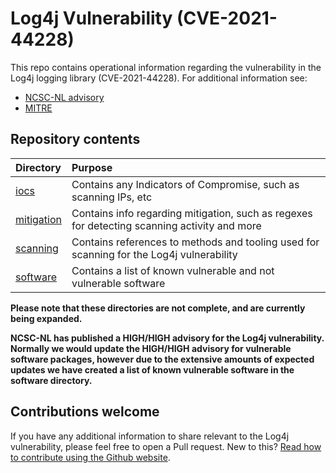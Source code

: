 # Log4j Vulnerability (CVE-2021-44228)

This repo contains operational information regarding the vulnerability in the Log4j logging library (CVE-2021-44228). For additional information see:

* [NCSC-NL advisory](https://www.ncsc.nl/actueel/advisory?id=NCSC-2021-1052)
* [MITRE](https://cve.mitre.org/cgi-bin/cvename.cgi?name=CVE-2021-44228)

## Repository contents

| Directory                          | Purpose |
|:-----------------------------------|:--------|
| [iocs](iocs/README.md)             | Contains any Indicators of Compromise, such as scanning IPs, etc |
| [mitigation](mitigation/README.md) | Contains info regarding mitigation, such as regexes for detecting scanning activity and more |
| [scanning](scanning/README.md)     | Contains references to methods and tooling used for scanning for the Log4j vulnerability |
| [software](software/README.md)     | Contains a list of known vulnerable and not vulnerable software |

**Please note that these directories are not complete, and are currently being expanded.**

**NCSC-NL has published a HIGH/HIGH advisory for the Log4j vulnerability. Normally we would update the HIGH/HIGH advisory for vulnerable software packages, however due to the extensive amounts of expected updates we have created a list of known vulnerable software in the software directory.**

## Contributions welcome

If you have any additional information to share relevant to the Log4j vulnerability, please feel free to open a Pull request. New to this? [Read how to contribute using the Github website](https://docs.github.com/en/repositories/working-with-files/managing-files/editing-files).
